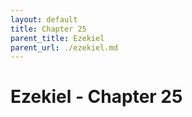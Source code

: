 ```yaml
---
layout: default
title: Chapter 25
parent_title: Ezekiel
parent_url: ./ezekiel.md
---
```


# Ezekiel - Chapter 25
